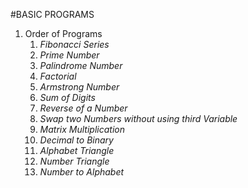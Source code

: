 #BASIC PROGRAMS
1. Order of Programs 
     1.   *Fibonacci Series*
     2.   *Prime Number*
     3.   *Palindrome Number*
     4.   *Factorial*
     5.   *Armstrong Number* 
     6.   *Sum of Digits*
     7.   *Reverse of a Number*
     8.   *Swap two Numbers without using third Variable*
     9.   *Matrix Multiplication*
    10.   *Decimal to Binary*
    11.   *Alphabet Triangle*
    12.   *Number Triangle*
    13.   *Number to Alphabet*

